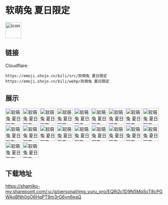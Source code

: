 # 软萌兔 夏日限定
<img src="https://emoji.shojo.cn/bili/src/软萌兔 夏日限定/icon.png" width="50" height="50" alt="icon">

## 链接
Cloudflare:
```
https://emoji.shojo.cn/bili/src/软萌兔 夏日限定
https://emoji.shojo.cn/bili/webp/软萌兔 夏日限定
```
## 展示
<img src="https://emoji.shojo.cn/bili/src/软萌兔 夏日限定/软萌兔 夏日限定-咻.png" width="50" height="50" alt="软萌兔 夏日限定-咻">
<img src="https://emoji.shojo.cn/bili/src/软萌兔 夏日限定/软萌兔 夏日限定-吃冰.png" width="50" height="50" alt="软萌兔 夏日限定-吃冰">
<img src="https://emoji.shojo.cn/bili/src/软萌兔 夏日限定/软萌兔 夏日限定-肥宅水.png" width="50" height="50" alt="软萌兔 夏日限定-肥宅水">
<img src="https://emoji.shojo.cn/bili/src/软萌兔 夏日限定/软萌兔 夏日限定-酷.png" width="50" height="50" alt="软萌兔 夏日限定-酷">
<img src="https://emoji.shojo.cn/bili/src/软萌兔 夏日限定/软萌兔 夏日限定-热化了.png" width="50" height="50" alt="软萌兔 夏日限定-热化了">
<img src="https://emoji.shojo.cn/bili/src/软萌兔 夏日限定/软萌兔 夏日限定-玩耍.png" width="50" height="50" alt="软萌兔 夏日限定-玩耍">
<img src="https://emoji.shojo.cn/bili/src/软萌兔 夏日限定/软萌兔 夏日限定-仙女.png" width="50" height="50" alt="软萌兔 夏日限定-仙女">
<img src="https://emoji.shojo.cn/bili/src/软萌兔 夏日限定/软萌兔 夏日限定-开心.png" width="50" height="50" alt="软萌兔 夏日限定-开心">
<img src="https://emoji.shojo.cn/bili/src/软萌兔 夏日限定/软萌兔 夏日限定-飞咯.png" width="50" height="50" alt="软萌兔 夏日限定-飞咯">
<img src="https://emoji.shojo.cn/bili/src/软萌兔 夏日限定/软萌兔 夏日限定-度假.png" width="50" height="50" alt="软萌兔 夏日限定-度假">
<img src="https://emoji.shojo.cn/bili/src/软萌兔 夏日限定/软萌兔 夏日限定-晒太阳.png" width="50" height="50" alt="软萌兔 夏日限定-晒太阳">
<img src="https://emoji.shojo.cn/bili/src/软萌兔 夏日限定/软萌兔 夏日限定-清凉.png" width="50" height="50" alt="软萌兔 夏日限定-清凉">
<img src="https://emoji.shojo.cn/bili/src/软萌兔 夏日限定/软萌兔 夏日限定-吃瓜.png" width="50" height="50" alt="软萌兔 夏日限定-吃瓜">
<img src="https://emoji.shojo.cn/bili/src/软萌兔 夏日限定/软萌兔 夏日限定-吃甜点.png" width="50" height="50" alt="软萌兔 夏日限定-吃甜点">
<img src="https://emoji.shojo.cn/bili/src/软萌兔 夏日限定/软萌兔 夏日限定-洗香香.png" width="50" height="50" alt="软萌兔 夏日限定-洗香香">
<img src="https://emoji.shojo.cn/bili/src/软萌兔 夏日限定/软萌兔 夏日限定-野营.png" width="50" height="50" alt="软萌兔 夏日限定-野营">
<img src="https://emoji.shojo.cn/bili/src/软萌兔 夏日限定/软萌兔 夏日限定-下雨.png" width="50" height="50" alt="软萌兔 夏日限定-下雨">
<img src="https://emoji.shojo.cn/bili/src/软萌兔 夏日限定/软萌兔 夏日限定-休息.png" width="50" height="50" alt="软萌兔 夏日限定-休息">
<img src="https://emoji.shojo.cn/bili/src/软萌兔 夏日限定/软萌兔 夏日限定-随波逐流.png" width="50" height="50" alt="软萌兔 夏日限定-随波逐流">
<img src="https://emoji.shojo.cn/bili/src/软萌兔 夏日限定/软萌兔 夏日限定-热.png" width="50" height="50" alt="软萌兔 夏日限定-热">

## 下载地址

https://shamiko-my.sharepoint.com/:u:/g/personal/img_yuru_pro/EQRi2c1D9N5MqScT8cPGWAoBNh0gO6HqPT9m3rG6vn6eaQ